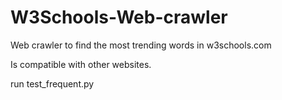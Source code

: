 # W3Schools-Web-crawler

Web crawler to find the most trending words in w3schools.com

Is compatible with other websites.

run test_frequent.py
